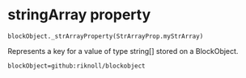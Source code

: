 
# stringArray property

```sig
blockObject._strArrayProperty(StrArrayProp.myStrArray)
```

Represents a key for a value of type string[] stored on a BlockObject.

```package
blockObject=github:riknoll/blockobject
```
